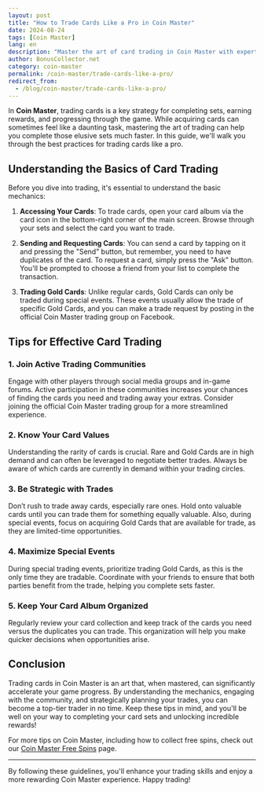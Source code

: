 ```yaml
---
layout: post  
title: "How to Trade Cards Like a Pro in Coin Master"  
date: 2024-08-24
tags: [Coin Master]  
lang: en  
description: "Master the art of card trading in Coin Master with expert tips and strategies to complete your card sets and earn massive rewards."
author: BonusCollector.net  
category: coin-master  
permalink: /coin-master/trade-cards-like-a-pro/
redirect_from:
  - /blog/coin-master/trade-cards-like-a-pro/
---
```


In **Coin Master**, trading cards is a key strategy for completing sets, earning rewards, and progressing through the game. While acquiring cards can sometimes feel like a daunting task, mastering the art of trading can help you complete those elusive sets much faster. In this guide, we'll walk you through the best practices for trading cards like a pro.

## Understanding the Basics of Card Trading

Before you dive into trading, it's essential to understand the basic mechanics:

1. **Accessing Your Cards**: To trade cards, open your card album via the card icon in the bottom-right corner of the main screen. Browse through your sets and select the card you want to trade.
   
2. **Sending and Requesting Cards**: You can send a card by tapping on it and pressing the "Send" button, but remember, you need to have duplicates of the card. To request a card, simply press the "Ask" button. You'll be prompted to choose a friend from your list to complete the transaction.

3. **Trading Gold Cards**: Unlike regular cards, Gold Cards can only be traded during special events. These events usually allow the trade of specific Gold Cards, and you can make a trade request by posting in the official Coin Master trading group on Facebook.

## Tips for Effective Card Trading

### 1. **Join Active Trading Communities**
Engage with other players through social media groups and in-game forums. Active participation in these communities increases your chances of finding the cards you need and trading away your extras. Consider joining the official Coin Master trading group for a more streamlined experience.

### 2. **Know Your Card Values**
Understanding the rarity of cards is crucial. Rare and Gold Cards are in high demand and can often be leveraged to negotiate better trades. Always be aware of which cards are currently in demand within your trading circles.

### 3. **Be Strategic with Trades**
Don’t rush to trade away cards, especially rare ones. Hold onto valuable cards until you can trade them for something equally valuable. Also, during special events, focus on acquiring Gold Cards that are available for trade, as they are limited-time opportunities.

### 4. **Maximize Special Events**
During special trading events, prioritize trading Gold Cards, as this is the only time they are tradable. Coordinate with your friends to ensure that both parties benefit from the trade, helping you complete sets faster.

### 5. **Keep Your Card Album Organized**
Regularly review your card collection and keep track of the cards you need versus the duplicates you can trade. This organization will help you make quicker decisions when opportunities arise.

## Conclusion

Trading cards in Coin Master is an art that, when mastered, can significantly accelerate your game progress. By understanding the mechanics, engaging with the community, and strategically planning your trades, you can become a top-tier trader in no time. Keep these tips in mind, and you'll be well on your way to completing your card sets and unlocking incredible rewards!

For more tips on Coin Master, including how to collect free spins, check out our [Coin Master Free Spins](https://bonuscollector.net/coin-master-free-spins/) page.

---

By following these guidelines, you'll enhance your trading skills and enjoy a more rewarding Coin Master experience. Happy trading!